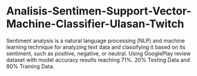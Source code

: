 # Analisis-Sentimen-Support-Vector-Machine-Classifier-Ulasan-Twitch
Sentiment analysis is a natural language processing (NLP) and machine learning technique for analyzing text data and classifying it based on its sentiment, such as positive, negative, or neutral. Using GooglePlay review dataset with model accuracy results reaching 71%. 20% Testing Data and 80% Training Data.
